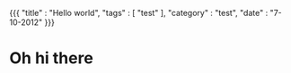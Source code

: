 {{{
    "title"    : "Hello world",
    "tags"     : [ "test" ],
    "category" : "test",
    "date"     : "7-10-2012"
}}}


# Oh hi there